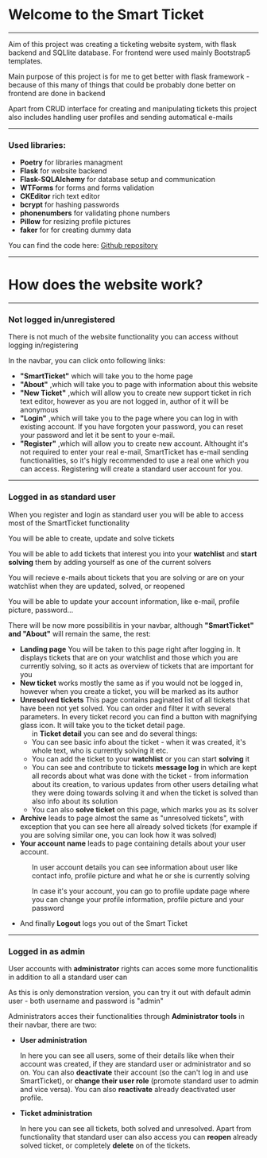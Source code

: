 <div class="container p-5">
    <div class="container bg-dark p-5">
        <div>
            <h1>Welcome to the Smart Ticket</h1>
            <hr>
            <p>Aim of this project was creating a ticketing website system, with flask backend and SQLlite database. For
                frontend were used
                mainly Bootstrap5 templates.</p>
            <p>Main purpose of this project is for me to get better with flask framework - because of this many of
                things that could be probably done better on frontend are done in backend</p>
            <p>Apart from CRUD interface for creating and manipulating tickets this project also includes handling user
                profiles and sending automatical e-mails</p>
            <hr>
            <h3>Used libraries:</h3>
            <ul>
                <li><b>Poetry</b> for libraries managment</li>
                <li><b>Flask</b> for website backend</li>
                <li><b>Flask-SQLAlchemy</b> for database setup and communication</li>
                <li><b>WTForms</b> for forms and forms validation</li>
                <li><b>CKEditor</b> rich text editor</li>
                <li><b>bcrypt</b> for hashing passwords</li>
                <li><b>phonenumbers</b> for validating phone numbers</li>
                <li><b>Pillow</b> for resizing profile pictures</li>
                <li><b>faker</b> for for creating dummy data</li>
            </ul>
            <p> You can find the code here: <a href="https://github.com/Rutrle/ticket-system">Github repository</a> </p>
            <hr>
        </div>
        <div>
            <h1>How does the website work?</h1>
            <hr>
            <h3>Not logged in/unregistered</h3>
            <p>There is not much of the website functionality you can access without logging in/registering</p>
            <p>
                In the navbar, you can click onto following links:
            </p>
            <ul>
                <li>
                    <b>"SmartTicket"</b> which will take you to the home page
                </li>
                <li>
                    <b>"About"</b> ,which will take you to page with information about this website
                </li>
                <li>
                    <b>"New Ticket"</b> ,which will allow you to create new support ticket in rich text editor, however
                    as you are not logged in, author of it will be anonymous
                </li>
                <li>
                    <b>"Login"</b> ,which will take you to the page where you can log in with existing account. If you
                    have forgoten your password, you can reset your password and let it be sent to your e-mail.
                </li>
                <li>
                    <b>"Register"</b> ,which will allow you to create new account. Althought it's not required to enter
                    your real e-mail, SmartTicket has e-mail sending functionalities, so it's higly recommended to use a real
                    one which you can access. Registering will create a standard user account for you.
                </li>
            </ul>
            <hr>
            <h3>Logged in as standard user</h3>
            <p>When you register and login as standard user you will be able to access most of the SmartTicket
                functionality</p>
            <p>You will be able to create, update and solve tickets</p>
            <p>You will be able to add tickets that interest you into your <b>watchlist</b> and <b>start solving</b>
                them by adding yourself as one of the current solvers</p>
            <p>You will recieve e-mails about tickets that you are solving or are on your watchlist when they are
                updated, solved, or reopened</p>
            <p>You will be able to update your account information, like e-mail, profile picture, password...</p>
            <p>There will be now more possibilitis in your navbar, although <b>"SmartTicket" and "About"</b> will remain
                the same, the rest:</p>
            <ul>
                <li>
                    <b>Landing page</b> You will be taken to this page right after logging in.
                    It displays tickets that are on your watchlist and those which you are currently solving, so it acts
                    as overview of tickets that are important for you
                </li>
                <li>
                    <b>New ticket</b> works mostly the same as if you would not be logged in, however when you create a
                    ticket, you will be marked as its author
                </li>
                <li>
                    <b>Unresolved tickets</b> This page contains paginated list of all tickets that have been not yet
                    solved. You can order and filter it with several parameters.
                    In every ticket record you can find a button with magnifying glass icon. It will take you to the
                    ticket detail page.
                    <ul>
                        in <b>Ticket detail</b> you can see and do several things:
                        <li>
                            You can see basic info about the ticket - when it was created, it's whole text, who is
                            currently solving it etc.
                        </li>
                        <li>
                            You can add the ticket to your <b>watchlist</b> or you can start <b>solving</b> it
                        </li>
                        <li>
                            You can see and contribute to tickets <b>message log</b> in which are kept all records about
                            what was done with the ticket - from information about its creation,
                            to various updates from other users detailing what they were doing towards solving it and
                            when the ticket is solved than also info about its solution
                        </li>
                        <li>
                            You can also <b>solve ticket</b> on this page, which marks you as its solver
                        </li>
                    </ul>
                </li>
                <li>
                    <b>Archive</b> leads to page almost the same as "unresolved tickets", with exception that you can
                    see here all already solved tickets (for example if you are solving similar one, you can look how it
                    was solved)
                </li>
                <li>
                    <b>Your account name</b> leads to page containing details about your user account.
                    <ul>
                        <p>In user account details you can see information about user like contact info, profile picture
                            and what he or she is currently solving</p>
                        <p>In case it's your account, you can go to profile update page where you can change your
                            profile information, profile picture and your password </p>
                    </ul>
                </li>
                <li>
                    And finally <b>Logout</b> logs you out of the Smart Ticket
                </li>
            </ul>
            <hr>
            <h3>Logged in as admin</h3>
            <p>User accounts with <b>administrator</b> rights can acces some more functionalitis in addition to all a
                standard user can</p>
            <p>As this is only demonstration version, you can try it out with default admin user - both username and
                password is "admin"</p>
            <p>Administrators acces their functionalities through <b>Administrator tools</b> in their navbar, there are
                two:</p>
            <ul>
                <li>
                    <p><b>User administration</b></p>
                    <p>
                        In here you can see all users, some of their details like when their account was created, if
                        they
                        are standard user or administrator and so on. You can also <b>deactivate</b> their account (so
                        the
                        can't log in and use SmartTicket), or <b>change their user role</b> (promote standard user to
                        admin and
                        vice versa). You can also <b>reactivate</b> already deactivated user profile.
                    </p>
                </li>
                <li>
                    <p><b>Ticket administration</b></p>
                    <p>
                        In here you can see all tickets, both solved and unresolved. Apart from functionality that
                        standard user can also access you can <b>reopen</b> already solved ticket, or completely
                        <b>delete</b> on of the tickets.
                    </p>
                </li>
            </ul>
        </div>
    </div>
</div>